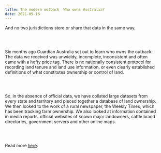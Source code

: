 ```yaml
---
title: The modern outback  Who owns Australia?
date: 2021-05-16
---
```


<p>And no two jurisdictions store or share that data in the same way.</p><br><br>

<p>Six months ago Guardian Australia set out to learn who owns the outback. The data we received was unwieldy, incomplete, inconsistent and often came with a hefty price tag. There is no nationally consistent protocol for recording land tenure and land use information, or even clearly established definitions of what constitutes ownership or control of land.</p><br><br>

<p>So, in the absence of official data, we have collated large datasets from every state and territory and pieced together a database of land ownership. We then looked to the work of a rural newspaper, the Weekly Times, which has been tracking farm ownership. We also looked at information contained in media reports, official websites of known major landowners, cattle brand directories, government servers and other online maps.</p><br><br>

<p>Read more <a href="https://www.theguardian.com/australia-news/ng-interactive/2021/may/17/who-owns-australia">here</a>.</p>